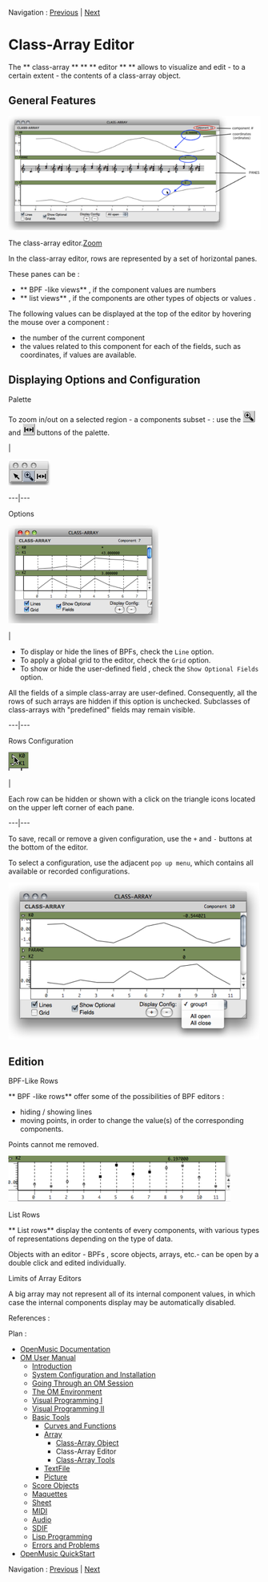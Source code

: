 Navigation : [Previous](ArrayObject "page précédente\(Class-Array
Object\)") | [Next](ArrayTools "Next\(Class-Array
Tools\)")


# Class-Array Editor

The  ** class-array ** ** ** editor ** ** allows to visualize and edit - to a
certain extent - the contents of a  class-array object.

## General Features

![The class-array editor.](../res/array-ed_scr.png)

The class-array editor.[Zoom](../res/array-ed_scr_1.png "Zoom \(nouvelle
fenêtre\)")

In the class-array editor, rows are represented by a set of horizontal panes.

These panes can be :

  * ** BPF -like views** , if the component values are  numbers
  * ** list views** , if the components are  other types of objects or values .

The following values can be displayed at the top of the editor by hovering the
mouse over a component :

  * the  number of the current component 
  * the  values related to this component for each of the fields, such as coordinates, if values are available.

## Displaying Options and Configuration

Palette

To zoom in/out on a selected region - a  components subset - : use the
![](../res/zoom_icon.png) and ![](../res/resizecurs_icon.png) buttons of the
palette.

|

![](../res/paletteeditor.png)  
  
---|---  
  
Options

[![](../res/option2_1.png)](../res/option2.png "Cliquez pour agrandir")

|

  * To display or hide the lines of BPFs, check the `Line` option.
  * To apply a global grid to the editor, check the `Grid` option.
  * To show or hide the  user-defined field , check the `Show Optional Fields` option. 

All the fields of a simple  class-array are user-defined. Consequently, all
the rows of such arrays are hidden if this option is unchecked. Subclasses of
class-arrays with "predefined" fields may remain visible.  
  
---|---  
  
Rows Configuration

![](../res/openclose_icon.png)

|

Each row can be hidden or shown with a click on the triangle icons located on
the upper left corner of each pane.  
  
---|---  
  
To save, recall or remove a given configuration, use the `+` and `-` buttons
at the bottom of the editor.

To select a configuration, use the adjacent `pop up menu`, which contains all
available or recorded configurations.

![](../res/display-group.png)

## Edition

BPF-Like Rows

** BPF -like rows** offer some of the possibilities of BPF editors :

  * hiding / showing lines
  * moving points, in order to change the value(s) of the corresponding components.

Points cannot me removed.

![](../res/array-bpfed.png)

List Rows

** List rows** display the contents of every components, with various types of
representations depending on the type of data.

Objects with an editor - BPFs , score objects, arrays, etc.- can be open by a
double click and edited individually.

Limits of Array Editors

A big array may not represent all of its internal component values, in which
case the internal components display may be automatically disabled.

References :

Plan :

  * [OpenMusic Documentation](OM-Documentation)
  * [OM User Manual](OM-User-Manual)
    * [Introduction](00-Sommaire)
    * [System Configuration and Installation](Installation)
    * [Going Through an OM Session](Goingthrough)
    * [The OM Environment](Environment)
    * [Visual Programming I](BasicVisualProgramming)
    * [Visual Programming II](AdvancedVisualProgramming)
    * [Basic Tools](BasicObjects)
      * [Curves and Functions](CurvesAndFunctions)
      * [Array](ClassArray)
        * [Class-Array Object](ArrayObject)
        * Class-Array Editor
        * [Class-Array Tools](ArrayTools)
      * [TextFile](textfile)
      * [Picture](Picture)
    * [Score Objects](ScoreObjects)
    * [Maquettes](Maquettes)
    * [Sheet](Sheet)
    * [MIDI](MIDI)
    * [Audio](Audio)
    * [SDIF](SDIF)
    * [Lisp Programming](Lisp)
    * [Errors and Problems](errors)
  * [OpenMusic QuickStart](QuickStart-Chapters)

Navigation : [Previous](ArrayObject "page précédente\(Class-Array
Object\)") | [Next](ArrayTools "Next\(Class-Array
Tools\)")

